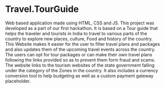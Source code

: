 # Travel.TourGuide
Web based application made using HTML, CSS and JS. This project was developed as a part of our first hackathon. It is based on a Tour guide that helps the traveler and tourists in India to travel to various parts of the country to explore new places, culture, Food and history of the country. This Website makes it easier for the user to filter travel plans and packages and also updates them of the upcoming travel events across the country. The users can opt for tour packages or can make their own travel plans following the links provided so as to prevent them form fraud and scams. The website links to the tourism websites of the state government falling under the category of the Zones in the country. It also includes a currency conversion tool to help budgeting as well as a custom payment gateway placeholder.


